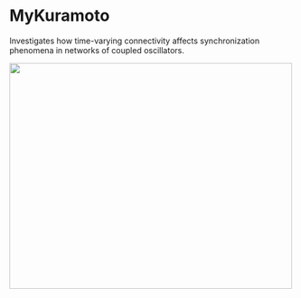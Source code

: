 # MyKuramoto

Investigates how time-varying connectivity affects synchronization phenomena in networks of coupled oscillators.  

<img src="https://github.com/wqian0/MyKuramoto/blob/master/kura%20(2).gif" width="500" height="400"/>
